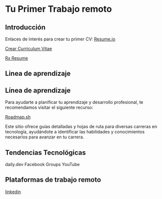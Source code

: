 # Tu Primer Trabajo remoto

## Introducción

Enlaces de interés para crear tu primer CV:
[Resume.io](https://resume.io/cv-templates?cq_plac=&cq_net=g&cq_pos=&cq_med=&cq_plt=gp&ga_utm_source=google&utm_medium=ppc&utm_campaign=1433540151&utm_adgroup=cv-generic&utm_custom=Resume.io|SA.MISC|PS|NB&utm_content=582553125525&utm_term=cv&matchtype=b&device=c&location=9070005&gad_source=1&gclid=Cj0KCQiApNW6BhD5ARIsACmEbkVJTthABvQsJqJx6Z9s8bCQCpMp9sTCDk4YdFF51Eq8-liFMvkVDNwaAsqjEALw_wcB)

[Crear Curriculum Vitae](https://www.onlinecv.es/ls/hacer-curriculum-vitae/?utm_source=google&utm_medium=cpc&utm_campaign=10104159086&utm_term=cv&utm_adgroup=100301716534&utm_network=g&utm_device=c&utm_matchtype=b&utm_loc_physical_ms=9070005&gad_source=1&gclid=Cj0KCQiApNW6BhD5ARIsACmEbkVBChhdsZcMc8j5m3btJdyPxBx2zs6MJ54TUIi8Q6DjFjR1sbJOylsaApUoEALw_wcB)

[Rx Resume](https://rxresu.me/)

## Linea de aprendizaje

## Línea de aprendizaje

Para ayudarte a planificar tu aprendizaje y desarrollo profesional, te recomendamos visitar el siguiente recurso:

[Roadmap.sh](https://roadmap.sh/)

Este sitio ofrece guías detalladas y hojas de ruta para diversas carreras en tecnología, ayudándote a identificar las habilidades y conocimientos necesarios para avanzar en tu carrera.

## Tendencias Tecnológicas

daily.dev
Facebook Groups
YouTube

## Plataformas de trabajo remoto

[linkedin](https://www.linkedin.com/)
